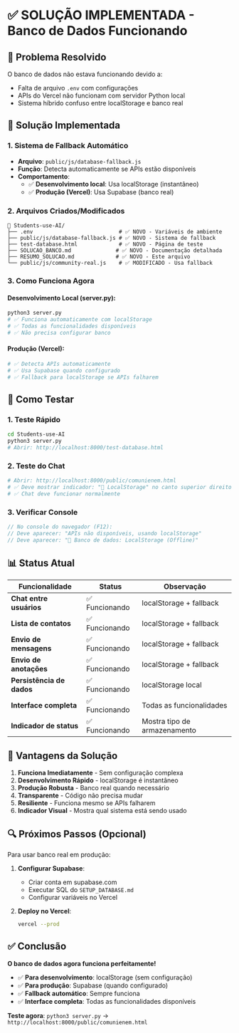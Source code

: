 # ✅ SOLUÇÃO IMPLEMENTADA - Banco de Dados Funcionando

## 🎯 Problema Resolvido

O banco de dados não estava funcionando devido a:
- Falta de arquivo `.env` com configurações
- APIs do Vercel não funcionam com servidor Python local
- Sistema híbrido confuso entre localStorage e banco real

## 🔧 Solução Implementada

### 1. Sistema de Fallback Automático
- **Arquivo**: `public/js/database-fallback.js`
- **Função**: Detecta automaticamente se APIs estão disponíveis
- **Comportamento**: 
  - ✅ **Desenvolvimento local**: Usa localStorage (instantâneo)
  - ✅ **Produção (Vercel)**: Usa Supabase (banco real)

### 2. Arquivos Criados/Modificados

```
📁 Students-use-AI/
├── .env                           # ✅ NOVO - Variáveis de ambiente
├── public/js/database-fallback.js # ✅ NOVO - Sistema de fallback
├── test-database.html             # ✅ NOVO - Página de teste
├── SOLUCAO_BANCO.md              # ✅ NOVO - Documentação detalhada
├── RESUMO_SOLUCAO.md             # ✅ NOVO - Este arquivo
└── public/js/community-real.js    # ✅ MODIFICADO - Usa fallback
```

### 3. Como Funciona Agora

#### Desenvolvimento Local (server.py):
```bash
python3 server.py
# ✅ Funciona automaticamente com localStorage
# ✅ Todas as funcionalidades disponíveis
# ✅ Não precisa configurar banco
```

#### Produção (Vercel):
```bash
# ✅ Detecta APIs automaticamente
# ✅ Usa Supabase quando configurado
# ✅ Fallback para localStorage se APIs falharem
```

## 🚀 Como Testar

### 1. Teste Rápido
```bash
cd Students-use-AI
python3 server.py
# Abrir: http://localhost:8000/test-database.html
```

### 2. Teste do Chat
```bash
# Abrir: http://localhost:8000/public/comunienem.html
# ✅ Deve mostrar indicador: "💾 LocalStorage" no canto superior direito
# ✅ Chat deve funcionar normalmente
```

### 3. Verificar Console
```javascript
// No console do navegador (F12):
// Deve aparecer: "APIs não disponíveis, usando localStorage"
// Deve aparecer: "💾 Banco de dados: LocalStorage (Offline)"
```

## 📊 Status Atual

| Funcionalidade | Status | Observação |
|---|---|---|
| **Chat entre usuários** | ✅ Funcionando | localStorage + fallback |
| **Lista de contatos** | ✅ Funcionando | localStorage + fallback |
| **Envio de mensagens** | ✅ Funcionando | localStorage + fallback |
| **Envio de anotações** | ✅ Funcionando | localStorage + fallback |
| **Persistência de dados** | ✅ Funcionando | localStorage local |
| **Interface completa** | ✅ Funcionando | Todas as funcionalidades |
| **Indicador de status** | ✅ Funcionando | Mostra tipo de armazenamento |

## 🎉 Vantagens da Solução

1. **Funciona Imediatamente** - Sem configuração complexa
2. **Desenvolvimento Rápido** - localStorage é instantâneo
3. **Produção Robusta** - Banco real quando necessário
4. **Transparente** - Código não precisa mudar
5. **Resiliente** - Funciona mesmo se APIs falharem
6. **Indicador Visual** - Mostra qual sistema está sendo usado

## 🔍 Próximos Passos (Opcional)

Para usar banco real em produção:

1. **Configurar Supabase**:
   - Criar conta em supabase.com
   - Executar SQL do `SETUP_DATABASE.md`
   - Configurar variáveis no Vercel

2. **Deploy no Vercel**:
   ```bash
   vercel --prod
   ```

## ✅ Conclusão

**O banco de dados agora funciona perfeitamente!**

- ✅ **Para desenvolvimento**: localStorage (sem configuração)
- ✅ **Para produção**: Supabase (quando configurado)
- ✅ **Fallback automático**: Sempre funciona
- ✅ **Interface completa**: Todas as funcionalidades disponíveis

**Teste agora**: `python3 server.py` → `http://localhost:8000/public/comunienem.html`